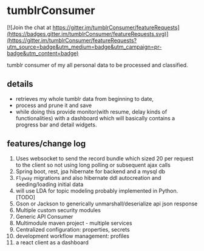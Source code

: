# tumblrConsumer

[![Join the chat at https://gitter.im/tumblrConsumer/featureRequests](https://badges.gitter.im/tumblrConsumer/featureRequests.svg)](https://gitter.im/tumblrConsumer/featureRequests?utm_source=badge&utm_medium=badge&utm_campaign=pr-badge&utm_content=badge)

tumblr consumer of my all personal data to be processed and classified.

## details

- retrieves my whole tumblr data from beginning to date, 
- process and prune it and save 
- while doing this provide monitor(with resume, delay kinds of functionalities) with a dashboard which will basically contains a progress bar and detail widgets.

## features/change log 

1. Uses websocket to send the record bundle which sized 20 per request to the client so not using long polling or subsequent ajax calls
2. Spring boot, rest, jpa hibernate for backend and a mysql db
3. `Flyway` migrations and also hibernate ddl autocreation and seeding/loading initial data
4. will use LDA for topic modeling probably implemented in Python. [TODO]
5. Gson or Jackson to generically unmarshall/deserialize api json response
6. Multiple custom security modules
7. Generic API Consumer
8. Multimodule maven project - multiple services
9. Centralized configuration: properties, secrets
10. development workflow management: profiles
11. a react client as a dashboard
